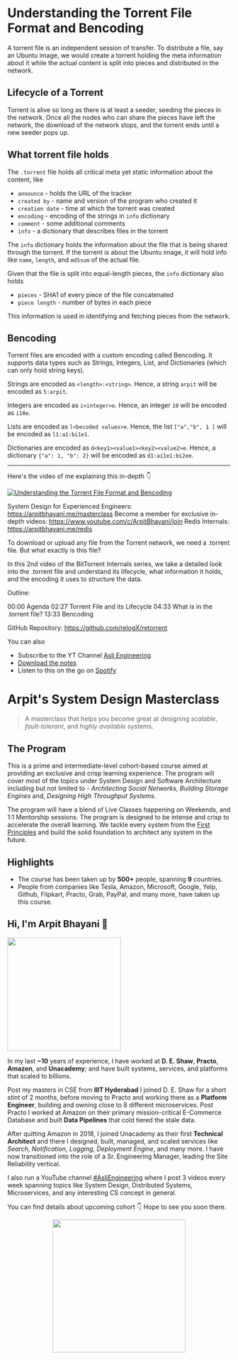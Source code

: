 Understanding the Torrent File Format and Bencoding
===


A torrent file is an independent session of transfer. To distribute a file, say an Ubuntu image, we would create a torrent holding the meta information about it while the actual content is split into pieces and distributed in the network.

## Lifecycle of a Torrent

Torrent is alive so long as there is at least a seeder, seeding the pieces in the network. Once all the nodes who can share the pieces have left the network, the download of the network stops, and the torrent ends until a new seeder pops up.

## What torrent file holds

The `.torrent` file holds all critical meta yet static information about the content, like

- `announce` - holds the URL of the tracker
- `created by` - name and version of the program who created it
- `creation date` - time at which the torrent was created
- `encoding` - encoding of the strings in `info` dictionary
- `comment` - some additional comments
- `info` - a dictionary that describes files in the torrent

The `info` dictionary holds the information about the file that is being shared through the torrent. If the torrent is about the Ubuntu image, it will hold info like `name`, `length`, and `md5sum` of the actual file.

Given that the file is split into equal-length pieces, the `info` dictionary also holds

- `pieces` - SHA1 of every piece of the file concatenated
- `piece length` - number of bytes in each piece

This information is used in identifying and fetching pieces from the network.

## Bencoding

Torrent files are encoded with a custom encoding called Bencoding. It supports data types such as Strings, Integers, List, and Dictionaries (which can only hold string keys).

Strings are encoded as `<length>:<string>`. Hence, a string `arpit` will be encoded as `5:arpit`.

Integers are encoded as `i<integer>e`. Hence, an integer `10` will be encoded as `i10e`.

Lists are encoded as `l<becoded values>e`. Hence, the list `["a","b", 1 ]` will be encoded as `l1:a1:bi1e1`.

Dictionaries are encoded as `d<key1><value1><key2><value2>e`. Hence, a dictionary `{"a": 1, "b": 2}` will be encoded as `d1:ai1e1:bi2ee`.
<hr />


<p>Here's the video of me explaining this in-depth 👇‍</p>

[![Understanding the Torrent File Format and Bencoding](https://i.ytimg.com/vi/tHT94dSMwKw/mqdefault.jpg)](https://www.youtube.com/watch?v=tHT94dSMwKw)

System Design for Experienced Engineers: https://arpitbhayani.me/masterclass
Become a member for exclusive in-depth videos: https://www.youtube.com/c/ArpitBhayani/join
Redis Internals: https://arpitbhayani.me/redis

To download or upload any file from the Torrent network, we need a .torrent file. But what exactly is this file?

In this 2nd video of the BitTorrent Internals series, we take a detailed look into the .torrent file and understand its lifecycle, what information it holds, and the encoding it uses to structure the data.

Outline:

00:00 Agenda
02:27 Torrent File and its Lifecycle
04:33 What is in the .torrent file?
13:33 Bencoding

GitHub Repository: https://github.com/relogX/retorrent

You can also
 - Subscribe to the YT Channel [Asli Engineering](https://youtube.com/c/ArpitBhayani)
 - [Download the notes](https://drive.google.com/file/d/13TaIK98n1SpWTLfPVfmygYVMUCyMncbr/view?usp=sharing)
 - Listen to this on the go on [Spotify](https://open.spotify.com/show/7qMoamm2iZQrsPVm6IQLoD)

# Arpit's System Design Masterclass

> A masterclass that helps you become great at designing _scalable_, _fault-tolerant_, and _highly available_ systems.

## The Program

This is a prime and intermediate-level cohort-based course aimed at providing an exclusive and crisp learning experience. The program will cover most of the topics under System Design and Software Architecture including but not limited to - _Architecting Social Networks_, _Building Storage Engines_ and, _Designing High Throughput Systems_.

The program will have a blend of Live Classes happening on Weekends, and 1:1 Mentorship sessions. The program is designed to be intense and crisp to accelerate the overall learning. We tackle every system from the [First Principles](https://en.wikipedia.org/wiki/First_principle) and build the solid foundation to architect any system in the future.


## Highlights

 - The course has been taken up by __500+__ people, spanning __9__ countries.
 - People from companies like Tesla, Amazon, Microsoft, Google, Yelp, Github, Flipkart, Practo, Grab, PayPal, and many more, have taken up this course.


## Hi, I'm Arpit Bhayani 👋

<img width="256px" src="https://arpitbhayani.me/static/img/arpit.jpg" />

In my last **~10** years of experience, I have worked at **D. E. Shaw**, **Practo**, **Amazon**, and **Unacademy**; and have built systems, services, and platforms that scaled to billions.

Post my masters in CSE from **IIIT Hyderabad** I joined D. E. Shaw for a short stint of 2 months, before moving to Practo and working there as a **Platform Engineer**, building and owning close to 8 different microservices. Post Practo I worked at Amazon on their primary mission-critical E-Commerce Database and built **Data Pipelines** that cold tiered the stale data.

After quitting Amazon in 2018, I joined Unacademy as their first **Technical Architect** and there I designed, built, managed, and scaled services like _Search_, _Notification_, _Logging_, _Deployment Engine_, and many more. I have now transitioned into the role of a Sr. Engineering Manager, leading the Site Reliability vertical.

I also run a YouTube channel [#AsliEngineering](https://www.youtube.com/c/ArpitBhayani) where I post 3 videos every week spanning topics like System Design, Distributed Systems, Microservices, and any interesting CS concept in general.

You can find details about upcoming cohort 👇‍ Hope to see you soon there.

<center>
<a target="_blank" href="https://arpitbhayani.me/masterclass">
<img src="https://user-images.githubusercontent.com/4745789/137859181-d4499cf4-ce65-4466-8b88-a078ece0f081.PNG" width="300px" />
</a>
</center>